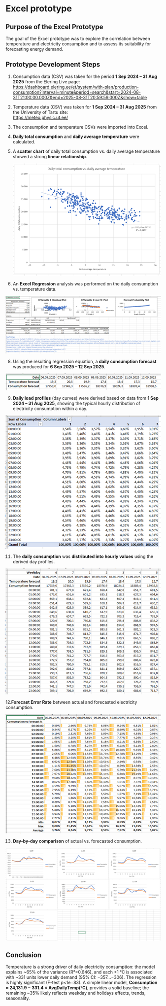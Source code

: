# Excel prototype

## Purpose of the Excel Prototype  
The goal of the Excel prototype was to explore the correlation between temperature and electricity consumption and to assess its suitability for forecasting energy demand.

## Prototype Development Steps

1. Consumption data (CSV) was taken for the period **1 Sep 2024 – 31 Aug 2025** from the Elering Live page:  
   <https://dashboard.elering.ee/et/system/with-plan/production-consumption?interval=minute&period=search&start=2024-08-31T21:00:00.000Z&end=2025-08-31T20:59:59.000Z&show=table>

2. Temperature data (CSV) was taken for **1 Sep 2024 – 31 Aug 2025** from the University of Tartu site:  
   <https://meteo.physic.ut.ee/>

3. The consumption and temperature CSVs were imported into Excel.  

4. **Daily total consumption** and **daily average temperature** were calculated.  

5. A **scatter chart** of daily total consumption vs. daily average temperature showed a strong **linear relationship**.
     
   [![Scatter Chart](https://github.com/martinoland1/Electricity-Consumption-Forecast/blob/main/excel_prototype/scatter_chart.png)](https://github.com/martinoland1/Electricity-Consumption-Forecast/blob/main/excel_prototype/scatter_chart.png)

7. An **Excel Regression** analysis was performed on the daily consumption vs. temperature data.  

![Regression Analysis](https://github.com/martinoland1/Electricity-Consumption-Forecast/blob/main/excel_prototype/regression_analysis.png)

8. Using the resulting regression equation, a **daily consumption forecast** was produced for **6 Sep 2025 – 12 Sep 2025**.  

![Daily Consumption Forecast](https://github.com/martinoland1/Electricity-Consumption-Forecast/blob/main/excel_prototype/daily_consumption_forecast.png)

9. **Daily load profiles** (day curves) were derived based on data from **1 Sep 2024 – 31 Aug 2025**, showing the typical hourly distribution of electricity consumption within a day.

![Daily Profile](https://github.com/martinoland1/Electricity-Consumption-Forecast/blob/main/excel_prototype/daily_ptofile.png)

11. The **daily consumption** was **distributed into hourly values** using the derived day profiles.
   
![Hourly Consumption Forecast](https://github.com/martinoland1/Electricity-Consumption-Forecast/blob/main/excel_prototype/hourly_consumption_forecast.png)

12.**Forecast Error Rate** between actual and forecasted electricity consumption.  
 
![Consumption vs Forecast % Graphs](https://github.com/martinoland1/Electricity-Consumption-Forecast/blob/main/excel_prototype/consumption_vs_forecast_%25.png)

13. **Day-by-day comparison** of actual vs. forecasted consumption.

[![Consumption vs Forecast Graphs](https://github.com/martinoland1/Electricity-Consumption-Forecast/blob/main/excel_prototype/consumption_vs_forecast_graphs.png)](https://github.com/martinoland1/Electricity-Consumption-Forecast/blob/main/excel_prototype/consumption_vs_forecast_graphs.png)

## Conclusion

Temperature is a strong driver of daily electricity consumption: the model explains ~65% of the variance (R²=0.646), and each +1 °C is associated with ~331 units lower daily demand (95% CI: −357…−306). The regression is highly significant (F-test p<1e−83). A simple linear model, **Consumption ≈ 24,131.9 − 331.4 × AvgDailyTemp(°C)**, provides a solid baseline; the remaining ~35% likely reflects weekday and holidays effects, trends, seasonality.

